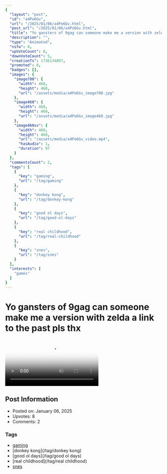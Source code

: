 ```yaml
---
{
  "layout": "post",
  "id": "a4Po6Gv",
  "url": "/2025/01/06/a4Po6Gv.html",
  "post_url": "/2025/01/06/a4Po6Gv.html",
  "title": "Yo gansters of 9gag can someone make me a version with zelda a link to the past pls thx",
  "description": "",
  "type": "Animated",
  "nsfw": 0,
  "upVoteCount": 8,
  "downVoteCount": 5,
  "creationTs": 1736134897,
  "promoted": 0,
  "badges": [],
  "images": {
    "image700": {
      "width": 460,
      "height": 460,
      "url": "/assets/media/a4Po6Gv_image700.jpg"
    },
    "image460": {
      "width": 460,
      "height": 460,
      "url": "/assets/media/a4Po6Gv_image460.jpg"
    },
    "image460sv": {
      "width": 460,
      "height": 460,
      "url": "/assets/media/a4Po6Gv_video.mp4",
      "hasAudio": 1,
      "duration": 97
    }
  },
  "commentsCount": 2,
  "tags": [
    {
      "key": "gaming",
      "url": "/tag/gaming"
    },
    {
      "key": "donkey kong",
      "url": "/tag/donkey-kong"
    },
    {
      "key": "good ol days",
      "url": "/tag/good-ol-days"
    },
    {
      "key": "real childhood",
      "url": "/tag/real-childhood"
    },
    {
      "key": "snes",
      "url": "/tag/snes"
    }
  ],
  "interests": [
    "games"
  ]
}
---
```


# Yo gansters of 9gag can someone make me a version with zelda a link to the past pls thx

<video controls playsinline loop poster="/assets/media/a4Po6Gv_image460.jpg">
  <source src="/assets/media/a4Po6Gv_video.mp4" type="video/mp4">
  Your browser does not support the video tag.
</video>

## Post Information

- Posted on: January 06, 2025
- Upvotes: 8
- Comments: 2

### Tags

- [gaming](/tag/gaming)
- [donkey kong](/tag/donkey kong)
- [good ol days](/tag/good ol days)
- [real childhood](/tag/real childhood)
- [snes](/tag/snes)
